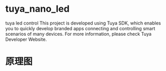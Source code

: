 # tuya_nano_led
tuya led control
This project is developed using Tuya SDK, which enables you to quickly develop branded apps connecting and controlling smart scenarios of many devices.
For more information, please check Tuya Developer Website.


原理图
==
